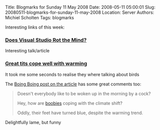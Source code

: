 Title: Blogmarks for Sunday 11 May 2008
Date: 2008-05-11 05:00:01
Slug: 20080511-blogmarks-for-sunday-11-may-2008
Location: Server
Authors: Michiel Scholten
Tags: blogmarks

<p>Interesting links of this week:</p>
<h3><a href="http://charlespetzold.com/etc/DoesVisualStudioRotTheMind.html">Does Visual Studio Rot the Mind?</a></h3>
<p>Interesting talk/article</p>
<h3><a href="http://news.bbc.co.uk/2/hi/science/nature/7390109.stm">Great tits cope well with warming</a></h3>
<p>It took me some seconds to realise they where talking about birds</p>

<p>The <a href="http://www.boingboing.net/2008/05/09/great-tits-cope-well.html">Boing Boing post on the article</a> has some great comments too:</p>

<blockquote><p>Doesn't everybody like to be woken up in the morning by a cock?</p>
<p>Hey, how are <a href="http://en.wikipedia.org/wiki/Booby">boobies</a> coping with the climate shift? </p>
<p>Oddly, their feet have turned blue, despite the warming trend.</p>
</blockquote>

<p>Delightfully lame, but funny</p>
